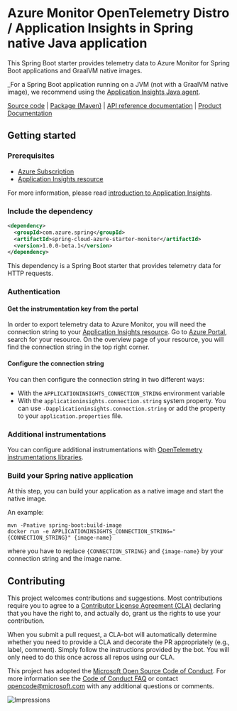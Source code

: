 # Azure Monitor OpenTelemetry Distro / Application Insights in Spring native Java application

This Spring Boot starter provides telemetry data to Azure Monitor for Spring Boot applications and GraalVM native images.

_For a Spring Boot application running on a JVM (not with a GraalVM native image), we recommend using the [Application Insights Java agent][application_insights_java_agent_spring_boot].

[Source code][source_code] | [Package (Maven)][package_mvn] | [API reference documentation][api_reference_doc] | [Product Documentation][product_documentation]

## Getting started

### Prerequisites

- [Azure Subscription][azure_subscription]
- [Application Insights resource][application_insights_resource]

For more information, please read [introduction to Application Insights][application_insights_intro].

### Include the dependency

[//]: # ({x-version-update-start;com.azure:azure-monitor-azure-monitor-spring-native;current})
```xml
<dependency>
  <groupId>com.azure.spring</groupId>
  <artifactId>spring-cloud-azure-starter-monitor</artifactId>
  <version>1.0.0-beta.1</version>
</dependency>
```
[//]: # ({x-version-update-end})

This dependency is a Spring Boot starter that provides telemetry data for HTTP requests.

### Authentication

#### Get the instrumentation key from the portal

In order to export telemetry data to Azure Monitor, you will need the connection string to your [Application
 Insights resource][application_insights_resource]. Go to [Azure Portal][azure_portal], 
search for your resource. On the overview page of your resource, you will find the connection string in the top
right corner.

#### Configure the connection string
You can then configure the connection string in two different ways:
* With the `APPLICATIONINSIGHTS_CONNECTION_STRING` environment variable
* With the `applicationinsights.connection.string` system property. You can use `-Dapplicationinsights.connection.string` or add the property to your `application.properties` file.

### Additional instrumentations
You can configure additional instrumentations with [OpenTelemetry instrumentations libraries](https://github.com/open-telemetry/opentelemetry-java-instrumentation/blob/main/docs/supported-libraries.md#libraries--frameworks).

### Build your Spring native application
At this step, you can build your application as a native image and start the native image.

An example:

```
mvn -Pnative spring-boot:build-image
docker run -e APPLICATIONINSIGHTS_CONNECTION_STRING="{CONNECTION_STRING}" {image-name} 
```
where you have to replace `{CONNECTION_STRING}` and `{image-name}` by your connection string and the image name.

## Contributing

This project welcomes contributions and suggestions. Most contributions require you to agree to a
[Contributor License Agreement (CLA)][cla] declaring that you have the right to, and actually do, grant us the rights
to use your contribution.

When you submit a pull request, a CLA-bot will automatically determine whether you need to provide a CLA and decorate
the PR appropriately (e.g., label, comment). Simply follow the instructions provided by the bot. You will only need to
do this once across all repos using our CLA.

This project has adopted the [Microsoft Open Source Code of Conduct][coc]. For more information see the
[Code of Conduct FAQ][coc_faq] or contact [opencode@microsoft.com][coc_contact] with any additional questions or comments.

<!-- LINKS -->
[source_code]: https://github.com/Azure/azure-sdk-for-java/tree/main/sdk/spring/spring-cloud-azure-starter-monitor/src
[package_mvn]: https://mvnrepository.com/artifact/com.azure/applicationinsights-spring-native
[api_reference_doc]: https://docs.microsoft.com/azure/azure-monitor/overview
[product_documentation]: https://docs.microsoft.com/azure/azure-monitor/overview
[azure_subscription]: https://azure.microsoft.com/free/
[application_insights_resource]: https://docs.microsoft.com/azure/azure-monitor/app/create-new-resource
[application_insights_intro]: https://docs.microsoft.com/azure/azure-monitor/app/app-insights-overview
[application_insights_java_agent_spring_boot]: https://learn.microsoft.com/en-us/azure/azure-monitor/app/java-spring-boot 
[azure_portal]: https://portal.azure.com
[cla]: https://cla.microsoft.com
[coc]: https://opensource.microsoft.com/codeofconduct/
[coc_faq]: https://opensource.microsoft.com/codeofconduct/faq/
[coc_contact]: mailto:opencode@microsoft.com
![Impressions](https://azure-sdk-impressions.azurewebsites.net/api/impressions/azure-sdk-for-java%2Fsdk%monitor%2Fazure-monitor-spring-native%2FREADME.png)
